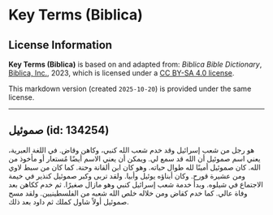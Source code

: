 # Key Terms (Biblica)

## License Information

**Key Terms (Biblica)** is based on and adapted from: _Biblica Bible Dictionary_, [Biblica, Inc.](https://www.biblica.com/), 2023, which is licensed under a [CC BY-SA 4.0 license](https://creativecommons.org/licenses/by-sa/4.0/legalcode.en).

This markdown version (created `2025-10-20`) is provided under the same license.



--------------------------------

## صموئيل (id: 134254)

هو رجل من شعب إسرائيل وقد خدم شعب الله كنبي، وكاهن وقاض. في اللغة العبرية، يعني اسم صموئيل أن الله قد سمع لي. ويمكن أن يعني الاسم أيضًا مُستعار أو مأخوذ من الله. كان صموئيل أمينًا لله طوال حياته. وهو كان ابن ألقانة وحنة. كما كان من سبط لاوي ومن عشيرة قورح. وكان أبناؤه يوئيل وأبيا. ولقد تربى وكبر صموئيل كنذير في خيمة الاجتماع في شيلوه. وبدأ خدمة شعب إسرائيل كنبي وهو مازال صغيرًا. ثم خدم ككاهن بعد وفاة عالي. كما خدم كقاض ومن خلاله خلص الله شعبه من الفلسطينيين. ولقد مسح صموئيل أولاً شاول كملك ثم داود بعد ذلك.


